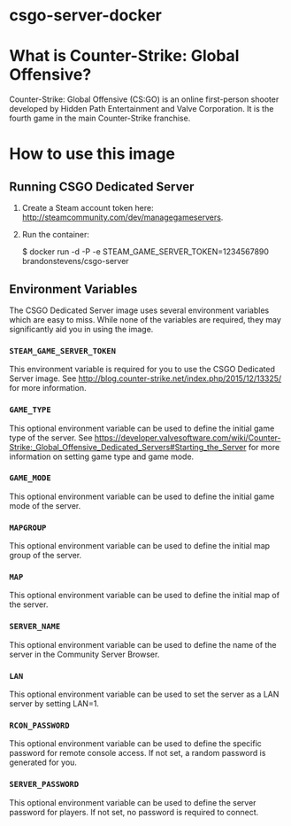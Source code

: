 csgo-server-docker
============

# What is Counter-Strike: Global Offensive?

Counter-Strike: Global Offensive (CS:GO) is an online first-person shooter developed by Hidden Path Entertainment and Valve Corporation. It is the fourth game in the main Counter-Strike franchise.


# How to use this image


## Running CSGO Dedicated Server

1. Create a Steam account token here: http://steamcommunity.com/dev/managegameservers.

2. Run the container:

    $ docker run -d -P -e STEAM_GAME_SERVER_TOKEN=1234567890 brandonstevens/csgo-server

## Environment Variables

The CSGO Dedicated Server image uses several environment variables which are easy to miss. While none of the variables are required, they may significantly aid you in using the image.

### `STEAM_GAME_SERVER_TOKEN`

This environment variable is required for you to use the CSGO Dedicated Server image. See http://blog.counter-strike.net/index.php/2015/12/13325/ for more information.

### `GAME_TYPE`

This optional environment variable can be used to define the initial game type of the server. See https://developer.valvesoftware.com/wiki/Counter-Strike:_Global_Offensive_Dedicated_Servers#Starting_the_Server for more information on setting game type and game mode.

### `GAME_MODE`

This optional environment variable can be used to define the initial game mode of the server.

### `MAPGROUP`

This optional environment variable can be used to define the initial map group of the server.

### `MAP`

This optional environment variable can be used to define the initial map of the server.

### `SERVER_NAME`

This optional environment variable can be used to define the name of the server in the Community Server Browser.

### `LAN`

This optional environment variable can be used to set the server as a LAN server by setting LAN=1.

### `RCON_PASSWORD`

This optional environment variable can be used to define the specific password for remote console access. If not set, a random password is generated for you.

### `SERVER_PASSWORD`

This optional environment variable can be used to define the server password for players. If not set, no password is required to connect.
